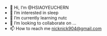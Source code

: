 - 👋 Hi, I’m @HSIAOYEUCHERN
- 👀 I’m interested in sleep
- 🌱 I’m currently learning nutc
- 💞️ I’m looking to collaborate on ...
- 📫 How to reach me nicknick904@gmail.com

<!---
HSIAOYEUCHERN/HSIAOYEUCHERN is a ✨ special ✨ repository because its `README.md` (this file) appears on your GitHub profile.
You can click the Preview link to take a look at your changes.
--->
